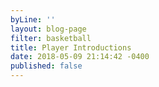 ```yaml
---
byLine: ''
layout: blog-page
filter: basketball
title: Player Introductions
date: 2018-05-09 21:14:42 -0400
published: false
---
```

